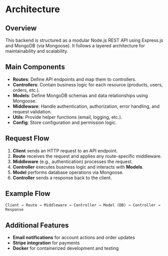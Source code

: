 # Architecture

## Overview

This backend is structured as a modular Node.js REST API using Express.js and MongoDB (via Mongoose). It follows a layered architecture for maintainability and scalability.

## Main Components
- **Routes**: Define API endpoints and map them to controllers.
- **Controllers**: Contain business logic for each resource (products, users, orders, etc.).
- **Models**: Define MongoDB schemas and data relationships using Mongoose.
- **Middleware**: Handle authentication, authorization, error handling, and request validation.
- **Utils**: Provide helper functions (email, logging, etc.).
- **Config**: Store configuration and permission logic.

## Request Flow
1. **Client** sends an HTTP request to an API endpoint.
2. **Route** receives the request and applies any route-specific middleware.
3. **Middleware** (e.g., authentication) processes the request.
4. **Controller** executes business logic and interacts with **Models**.
5. **Model** performs database operations via Mongoose.
6. **Controller** sends a response back to the client.

## Example Flow
```
Client → Route → Middleware → Controller → Model (DB) → Controller → Response
```

## Additional Features
- **Email notifications** for account actions and order updates
- **Stripe integration** for payments
- **Docker** for containerized development and testing 